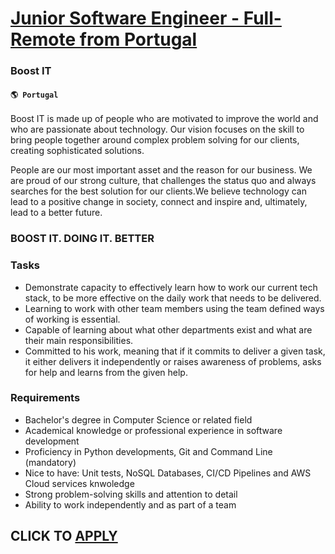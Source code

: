 # [Junior Software Engineer - Full-Remote from Portugal](https://www.remotewlb.com/apply/junior-software-engineer-full-remote-from-portugal)  
### Boost IT  
#### `🌎 Portugal`  

Boost IT is made up of people who are motivated to improve the world and who are passionate about technology. Our vision focuses on the skill to bring people together around complex problem solving for our clients, creating sophisticated solutions.

People are our most important asset and the reason for our business. We are proud of our strong culture, that challenges the status quo and always searches for the best solution for our clients.We believe technology can lead to a positive change in society, connect and inspire and, ultimately, lead to a better future.

### BOOST IT. DOING IT. BETTER

### Tasks

  * Demonstrate capacity to effectively learn how to work our current tech stack, to be more effective on the daily work that needs to be delivered.
  * Learning to work with other team members using the team defined ways of working is essential.
  * Capable of learning about what other departments exist and what are their main responsibilities.
  * Committed to his work, meaning that if it commits to deliver a given task, it either delivers it independently or raises awareness of problems, asks for help and learns from the given help.

### Requirements

  * Bachelor's degree in Computer Science or related field
  * Academical knowledge or professional experience in software development
  * Proficiency in Python developments, Git and Command Line (mandatory)
  * Nice to have: Unit tests, NoSQL Databases, CI/CD Pipelines and AWS Cloud services knwoledge
  * Strong problem-solving skills and attention to detail
  * Ability to work independently and as part of a team

  
## CLICK TO [APPLY](https://www.remotewlb.com/apply/junior-software-engineer-full-remote-from-portugal)

